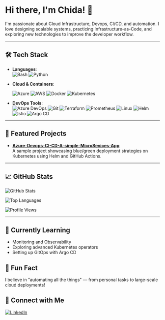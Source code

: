 # Hi there, I'm Chida! 👋

I'm passionate about Cloud Infrastructure, Devops, CI/CD, and automation. I love designing scalable systems, practicing Infrastructure-as-Code, and exploring new technologies to improve the developer workflow.

---

## 🛠️ Tech Stack

- **Languages**:  
  ![Bash](https://img.shields.io/badge/-Bash-333?style=flat&logo=gnu-bash&logoColor=white)
  ![Python](https://img.shields.io/badge/-Python-333?style=flat&logo=python)

- **Cloud & Containers**:
  
  ![Azure](https://img.shields.io/badge/-Azure-333?style=flat&logo=microsoft-azure)
  ![AWS](https://img.shields.io/badge/-AWS-333?style=flat&logo=amazon-aws)
  ![Docker](https://img.shields.io/badge/-Docker-333?style=flat&logo=docker)
  ![Kubernetes](https://img.shields.io/badge/-Kubernetes-333?style=flat&logo=kubernetes)

- **DevOps Tools**:  
![Azure DevOps](https://img.shields.io/badge/-Azure%20DevOps-333?style=flat&logo=azure-devops)
![Git](https://img.shields.io/badge/-Git-333?style=flat&logo=git)
![Terraform](https://img.shields.io/badge/-Terraform-333?style=flat&logo=terraform)
![Prometheus](https://img.shields.io/badge/-Prometheus-333?style=flat&logo=prometheus)
![Linux](https://img.shields.io/badge/-Linux-333?style=flat&logo=linux)
![Helm](https://img.shields.io/badge/-Helm-333?style=flat&logo=helm)
![Istio](https://img.shields.io/badge/-Istio-333?style=flat&logo=istio)
![Argo CD](https://img.shields.io/badge/-Argo%20CD-333?style=flat&logo=argo)

---

## 🚀 Featured Projects

- [**Azure-Devops-CI-CD-A-simple-MicroSevices-App**](https://github.com/Chida14/Azure-Devops-CI-CD-A-simple-MicroSevices-App)  
  A sample project showcasing blue/green deployment strategies on Kubernetes using Helm and GitHub Actions.


---

## 📈 GitHub Stats

<p>
  <img src="https://github-readme-stats.vercel.app/api?username=Chida14&show_icons=true&theme=tokyonight" alt="GitHub Stats" />
</p>

<p>
  <img src="https://github-readme-stats.vercel.app/api/top-langs/?username=Chida14&layout=compact&theme=tokyonight" alt="Top Languages" />
</p>

![Profile Views](https://komarev.com/ghpvc/?username=Chida14&color=blueviolet)

---

## 🌱 Currently Learning
- Monitoring and Observability
- Exploring advanced Kubernetes operators
- Setting up GitOps with Argo CD

## 🎉 Fun Fact
I believe in "automating all the things" — from personal tasks to large-scale cloud deployments!

## 💬 Connect with Me
[![LinkedIn](https://img.shields.io/badge/LinkedIn-blue?style=flat&logo=linkedin&labelColor=blue)](https://www.linkedin.com/in/chidanand-mandolkar/)

